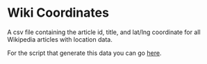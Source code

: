 # Wiki Coordinates

A csv file containing the article id, title, and lat/lng coordinate for all Wikipedia articles with location data.

For the script that generate this data you can go [here](https://github.com/placemarkt/wiki_coordinates_grabber).
